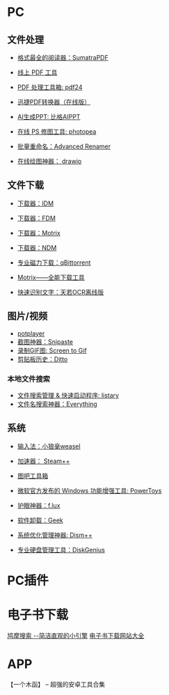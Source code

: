 # PC
## 文件处理
* [格式最全的阅读器：SumatraPDF](https://www.sumatrapdfreader.org/free-pdf-reader)
* [线上 PDF 工具](https://smallpdf.com/cn)
* [PDF 处理工具箱: pdf24](https://tools.pdf24.org/zh/)
* [迅捷PDF转换器（在线版）](https://app.xunjiepdf.com/word2pdf/)
* [AI生成PPT: 比格AIPPT](https://bigesj.com/ai-ppt/?hmmd=justthink)


* [在线 PS 修图工具: photopea](https://www.photopea.com/)
* [批量重命名：Advanced Renamer](https://www.advancedrenamer.com/download)

* [在线绘图神器： drawio](https://app.diagrams.net/)

## 文件下载
* [下载器：IDM]()
* [下载器：FDM]()
* [下载器：Motrix]()
* [下载器：NDM](https://www.neatdownloadmanager.com/index.php/en/)

* [专业磁力下载：qBittorrent]()
* [Motrix——全能下载工具](https://motrix.app/download)
* [快速识别文字：天若OCR离线版](https://gitee.com/wanglifree/tianruoocr-cl)


## 图片/视频
* [potplayer]()
* [截图神器：Snipaste](https://zh.snipaste.com/download.html)
* [录制GIF图: Screen to Gif](https://www.screentogif.com/downloads)
* [剪贴板历史：Ditto](https://ditto-cp.sourceforge.io/)

### 本地文件搜索

* [文件搜索管理 & 快速启动程序: listary](https://www.listary.com/)
* [文件名搜索神器：Everything](https://www.voidtools.com/zh-cn/)


## 系统
* [输入法：小狼毫weasel]()
* [加速器： Steam++]()
* [图吧工具箱]()

* [微软官方发布的 Windows 功能增强工具: PowerToys](https://github.com/microsoft/PowerToys)
* [护眼神器：f.lux](https://justgetflux.com/news/pages/v4/welcome/#download)
* [软件卸载：Geek](https://geekuninstaller.com/download)
* [系统优化管理神器: Dism++](https://github.com/Chuyu-Team/Dism-Multi-language/releases)
* [专业硬盘管理工具：DiskGenius](https://www.diskgenius.cn/download.php)


# PC插件


# 电子书下载
[鸠摩搜索 --简洁直观的小引擎](https://www.jiumodiary.com/)
[电子书下载网站大全 ](https://www.jiandaoyun.com/r/5b95200de22eed486e92ac63)

# APP

【一个木函】 – 超强的安卓工具合集
